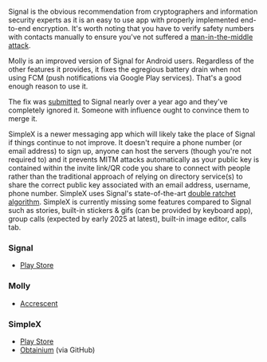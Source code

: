 Signal is the obvious recommendation from cryptographers and information security experts as it is an easy to use app with properly implemented end-to-end encryption. It's worth noting that you have to verify safety numbers with contacts manually to ensure you've not suffered a [man-in-the-middle attack](https://en.m.wikipedia.org/wiki/Man-in-the-middle_attack).



Molly is an improved version of Signal for Android users. Regardless of the other features it provides, it fixes the egregious battery drain when not using FCM (push notifications via Google Play services). That's a good enough reason to use it.

The fix was [submitted](https://github.com/signalapp/Signal-Android/pull/13337) to Signal nearly over a year ago and they've completely ignored it. Someone with influence ought to convince them to merge it.

SimpleX is a newer messaging app which will likely take the place of Signal if things continue to not improve. It doesn't require a phone number (or email address) to sign up, anyone can host the servers (though you're not required to) and it prevents MITM attacks automatically as your public key is contained within the invite link/QR code you share to connect with people rather than the traditional approach of relying on directory service(s) to share the correct public key associated with an email address, username, phone number. SimpleX uses Signal's state-of-the-art [double ratchet algorithm](https://simplex.chat/docs/glossary.html#double-ratchet-algorithm). SimpleX is currently missing some features compared to Signal such as stories, built-in stickers & gifs (can be provided by keyboard app), group calls (expected by early 2025 at latest), built-in image editor, calls tab.

### Signal
- [Play Store](https://play.google.com/store/apps/details?id=org.thoughtcrime.securesms)

### Molly
-  [Accrescent](https://accrescent.app/app/im.molly.app)

### SimpleX
- [Play Store](https://play.google.com/store/apps/details?id=chat.simplex.app)
- [Obtainium](https://apps.obtainium.imranr.dev/redirect?r=obtainium://app/%7B%22id%22%3A%22chat.simplex.app%22%2C%22url%22%3A%22https%3A%2F%2Fgithub.com%2Fsimplex-chat%2Fsimplex-chat%22%2C%22author%22%3A%22simplex-chat%22%2C%22name%22%3A%22SimpleX%22%2C%22preferredApkIndex%22%3A2%2C%22additionalSettings%22%3A%22%7B%5C%22includePrereleases%5C%22%3Afalse%2C%5C%22fallbackToOlderReleases%5C%22%3Atrue%2C%5C%22filterReleaseTitlesByRegEx%5C%22%3A%5C%22%5C%22%2C%5C%22filterReleaseNotesByRegEx%5C%22%3A%5C%22%5C%22%2C%5C%22verifyLatestTag%5C%22%3Afalse%2C%5C%22dontSortReleasesList%5C%22%3Afalse%2C%5C%22useLatestAssetDateAsReleaseDate%5C%22%3Afalse%2C%5C%22releaseTitleAsVersion%5C%22%3Afalse%2C%5C%22trackOnly%5C%22%3Afalse%2C%5C%22versionExtractionRegEx%5C%22%3A%5C%22%5C%22%2C%5C%22matchGroupToUse%5C%22%3A%5C%22%5C%22%2C%5C%22versionDetection%5C%22%3Afalse%2C%5C%22releaseDateAsVersion%5C%22%3Afalse%2C%5C%22useVersionCodeAsOSVersion%5C%22%3Afalse%2C%5C%22apkFilterRegEx%5C%22%3A%5C%22%5C%22%2C%5C%22invertAPKFilter%5C%22%3Afalse%2C%5C%22autoApkFilterByArch%5C%22%3Atrue%2C%5C%22appName%5C%22%3A%5C%22%5C%22%2C%5C%22shizukuPretendToBeGooglePlay%5C%22%3Afalse%2C%5C%22allowInsecure%5C%22%3Afalse%2C%5C%22exemptFromBackgroundUpdates%5C%22%3Afalse%2C%5C%22skipUpdateNotifications%5C%22%3Afalse%2C%5C%22about%5C%22%3A%5C%22%5C%22%7D%22%2C%22overrideSource%22%3Anull%7D) (via GitHub)
